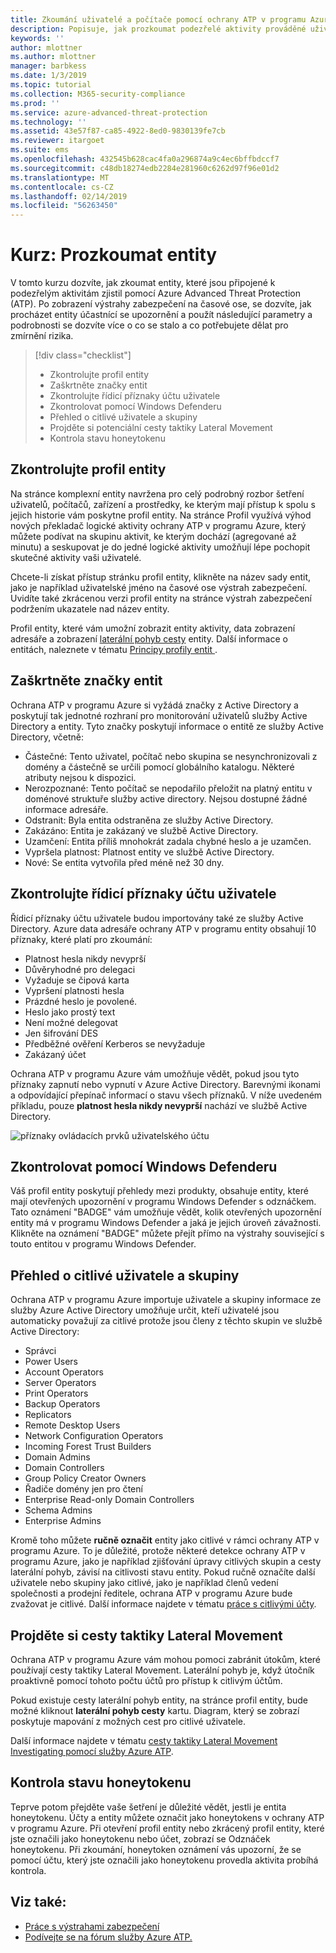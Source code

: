 ```yaml
---
title: Zkoumání uživatelé a počítače pomocí ochrany ATP v programu Azure | Dokumentace Microsoftu
description: Popisuje, jak prozkoumat podezřelé aktivity prováděné uživateli, entity, počítače nebo zařízení pomocí Azure Advanced Threat Protection (ATP)
keywords: ''
author: mlottner
ms.author: mlottner
manager: barbkess
ms.date: 1/3/2019
ms.topic: tutorial
ms.collection: M365-security-compliance
ms.prod: ''
ms.service: azure-advanced-threat-protection
ms.technology: ''
ms.assetid: 43e57f87-ca85-4922-8ed0-9830139fe7cb
ms.reviewer: itargoet
ms.suite: ems
ms.openlocfilehash: 432545b628cac4fa0a296874a9c4ec6bffbdccf7
ms.sourcegitcommit: c48db18274edb2284e281960c6262d97f96e01d2
ms.translationtype: MT
ms.contentlocale: cs-CZ
ms.lasthandoff: 02/14/2019
ms.locfileid: "56263450"
---
```

# <a name="tutorial-investigate-an-entity"></a>Kurz: Prozkoumat entity

V tomto kurzu dozvíte, jak zkoumat entity, které jsou připojené k podezřelým aktivitám zjistil pomocí Azure Advanced Threat Protection (ATP). Po zobrazení výstrahy zabezpečení na časové ose, se dozvíte, jak procházet entity účastnící se upozornění a použít následující parametry a podrobnosti se dozvíte více o co se stalo a co potřebujete dělat pro zmírnění rizika.

> [!div class="checklist"]
> * Zkontrolujte profil entity
> * Zaškrtněte značky entit
> * Zkontrolujte řídicí příznaky účtu uživatele
> * Zkontrolovat pomocí Windows Defenderu
> * Přehled o citlivé uživatele a skupiny
> * Projděte si potenciální cesty taktiky Lateral Movement
> * Kontrola stavu honeytokenu

## <a name="check-the-entity-profile"></a>Zkontrolujte profil entity

Na stránce komplexní entity navržena pro celý podrobný rozbor šetření uživatelů, počítačů, zařízení a prostředky, ke kterým mají přístup k spolu s jejich historie vám poskytne profil entity. Na stránce Profil využívá výhod nových překladač logické aktivity ochrany ATP v programu Azure, který můžete podívat na skupinu aktivit, ke kterým dochází (agregované až minutu) a seskupovat je do jedné logické aktivity umožňují lépe pochopit skutečné aktivity vaši uživatelé.

Chcete-li získat přístup stránku profil entity, klikněte na název sady entit, jako je například uživatelské jméno na časové ose výstrah zabezpečení. Uvidíte také zkrácenou verzi profil entity na stránce výstrah zabezpečení podržením ukazatele nad název entity.

Profil entity, které vám umožní zobrazit entity aktivity, data zobrazení adresáře a zobrazení [laterální pohyb cesty](use-case-lateral-movement-path.md) entity. Další informace o entitách, naleznete v tématu [Principy profily entit ](entity-profiles.md).

## <a name="check-entity-tags"></a>Zaškrtněte značky entit

Ochrana ATP v programu Azure si vyžádá značky z Active Directory a poskytují tak jednotné rozhraní pro monitorování uživatelů služby Active Directory a entity. Tyto značky poskytují informace o entitě ze služby Active Directory, včetně:
- Částečné: Tento uživatel, počítač nebo skupina se nesynchronizovali z domény a částečně se určili pomocí globálního katalogu. Některé atributy nejsou k dispozici.
- Nerozpoznané: Tento počítač se nepodařilo přeložit na platný entitu v doménové struktuře služby active directory. Nejsou dostupné žádné informace adresáře.
- Odstranit: Byla entita odstraněna ze služby Active Directory.
- Zakázáno: Entita je zakázaný ve službě Active Directory.
- Uzamčení: Entita příliš mnohokrát zadala chybné heslo a je uzamčen.
- Vypršela platnost: Platnost entity ve službě Active Directory.
- Nové: Se entita vytvořila před méně než 30 dny.

## <a name="check-user-account-control-flags"></a>Zkontrolujte řídicí příznaky účtu uživatele

Řídicí příznaky účtu uživatele budou importovány také ze služby Active Directory. Azure data adresáře ochrany ATP v programu entity obsahují 10 příznaky, které platí pro zkoumání: 
- Platnost hesla nikdy nevyprší
- Důvěryhodné pro delegaci
- Vyžaduje se čipová karta
- Vypršení platnosti hesla
- Prázdné heslo je povolené.
- Heslo jako prostý text
- Není možné delegovat
- Jen šifrování DES
- Předběžné ověření Kerberos se nevyžaduje
- Zakázaný účet 

Ochrana ATP v programu Azure vám umožňuje vědět, pokud jsou tyto příznaky zapnutí nebo vypnutí v Azure Active Directory. Barevnými ikonami a odpovídající přepínač informací o stavu všech příznaků. V níže uvedeném příkladu, pouze **platnost hesla nikdy nevyprší** nachází ve službě Active Directory.

 ![příznaky ovládacích prvků uživatelského účtu](./media/user-access-flags.png)

## <a name="cross-check-with-windows-defender"></a>Zkontrolovat pomocí Windows Defenderu

Váš profil entity poskytují přehledy mezi produkty, obsahuje entity, které mají otevřených upozornění v programu Windows Defender s odznáčkem. Tato oznámení "BADGE" vám umožňuje vědět, kolik otevřených upozornění entity má v programu Windows Defender a jaká je jejich úroveň závažnosti. Klikněte na oznámení "BADGE" můžete přejít přímo na výstrahy související s touto entitou v programu Windows Defender.


## <a name="keep-an-eye-on-sensitive-users-and-groups"></a>Přehled o citlivé uživatele a skupiny

Ochrana ATP v programu Azure importuje uživatele a skupiny informace ze služby Azure Active Directory umožňuje určit, kteří uživatelé jsou automaticky považují za citlivé protože jsou členy z těchto skupin ve službě Active Directory:

-   Správci
-   Power Users
-   Account Operators
-   Server Operators
-   Print Operators
-   Backup Operators
-   Replicators
-   Remote Desktop Users 
-   Network Configuration Operators 
-   Incoming Forest Trust Builders
-   Domain Admins
-   Domain Controllers
-   Group Policy Creator Owners 
-   Řadiče domény jen pro čtení 
-   Enterprise Read-only Domain Controllers 
-   Schema Admins 
-   Enterprise Admins

Kromě toho můžete **ručně označit** entity jako citlivé v rámci ochrany ATP v programu Azure. To je důležité, protože některé detekce ochrany ATP v programu Azure, jako je například zjišťování úpravy citlivých skupin a cesty laterální pohyb, závisí na citlivosti stavu entity. Pokud ručně označíte další uživatele nebo skupiny jako citlivé, jako je například členů vedení společnosti a prodejní ředitele, ochrana ATP v programu Azure bude zvažovat je citlivé. Další informace najdete v tématu [práce s citlivými účty](sensitive-accounts.md).

## <a name="review-lateral-movement-paths"></a>Projděte si cesty taktiky Lateral Movement

Ochrana ATP v programu Azure vám mohou pomoci zabránit útokům, které používají cesty taktiky Lateral Movement. Laterální pohyb je, když útočník proaktivně pomocí tohoto počtu účtů pro přístup k citlivým účtům.

Pokud existuje cesty laterální pohyb entity, na stránce profil entity, bude možné kliknout **laterální pohyb cesty** kartu. Diagram, který se zobrazí poskytuje mapování z možných cest pro citlivé uživatele. 

Další informace najdete v tématu [cesty taktiky Lateral Movement Investigating pomocí služby Azure ATP](use-case-lateral-movement-path.md).

## <a name="check-honeytoken-status"></a>Kontrola stavu honeytokenu

Teprve potom přejděte vaše šetření je důležité vědět, jestli je entita honeytokenu. Účty a entity můžete označit jako honeytokens v ochrany ATP v programu Azure. Při otevření profil entity nebo zkrácený profil entity, které jste označili jako honeytokenu nebo účet, zobrazí se Odznáček honeytokenu. Při zkoumání, honeytoken oznámení vás upozorní, že se pomocí účtu, který jste označili jako honeytokenu provedla aktivita probíhá kontrola.

## <a name="see-also"></a>Viz také:

- [Práce s výstrahami zabezpečení](working-with-suspicious-activities.md)
- [Podívejte se na fórum služby Azure ATP.](https://aka.ms/azureatpcommunity)
